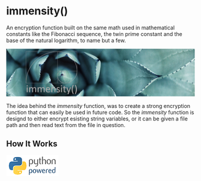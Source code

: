 # immensity()
An encryption function built on the same math used in mathematical constants like the Fibonacci sequence, the twin prime constant and the base of the natural logarithm, to name but a few.

![](Images/immensity().png)


The idea behind the *immensity* function, was to create a strong encryption function that can easily be used in future code. So the *immensity* function is designd to either encrypt esisting string variables, or it can be given a file path and then read text from the file in question. 

## How It Works ##



![](Images/pythonpoweredlengthgif.gif)
